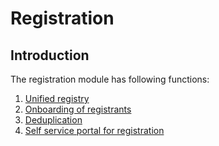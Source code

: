 # Registration

## Introduction

The registration module has following functions:

1. [Unified registry](unified-registry.md)
2. [Onboarding of registrants](onboarding/)
3. [Deduplication](deduplication.md)
4. [Self service portal for registration](self-service-portal.md)

<img alt="" class="gitbook-drawing">





